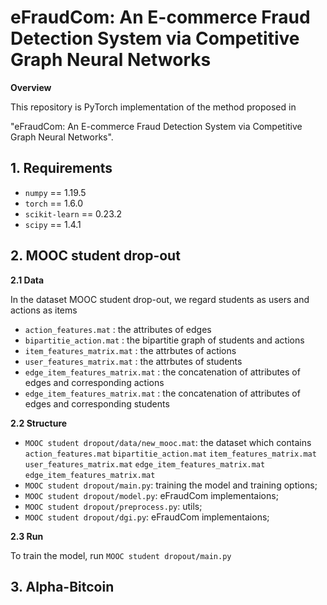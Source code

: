 # eFraudCom: An E-commerce Fraud Detection System via Competitive Graph Neural Networks
**Overview** 

This repository is PyTorch implementation of the method proposed in 

"eFraudCom: An E-commerce Fraud Detection System via Competitive Graph Neural Networks".

## 1. Requirements

* ```numpy``` == 1.19.5
* ```torch``` == 1.6.0
* ```scikit-learn``` == 0.23.2
* ```scipy``` == 1.4.1

## 2. MOOC student drop-out

**2.1 Data**

In the dataset MOOC student drop-out, we regard students as users and actions as items
* ```action_features.mat``` : the attributes of edges
* ```bipartitie_action.mat``` : the bipartitie graph of students and actions
* ```item_features_matrix.mat``` : the attrbutes of actions
* ```user_features_matrix.mat``` : the attrbutes of students
* ```edge_item_features_matrix.mat``` : the concatenation of attributes of edges and corresponding actions
* ```edge_item_features_matrix.mat``` : the concatenation of attributes of edges and corresponding students

**2.2 Structure**

* ```MOOC student dropout/data/new_mooc.mat```: the dataset which contains ```action_features.mat``` ```bipartitie_action.mat``` ```item_features_matrix.mat``` ```user_features_matrix.mat``` ```edge_item_features_matrix.mat``` ```edge_item_features_matrix.mat```
* ```MOOC student dropout/main.py```: training the model and training options; 
* ```MOOC student dropout/model.py```: eFraudCom implementaions;
* ```MOOC student dropout/preprocess.py```: utils;
* ```MOOC student dropout/dgi.py```: eFraudCom implementaions;

**2.3 Run**

To train the model, run ```MOOC student dropout/main.py```

## 3. Alpha-Bitcoin
